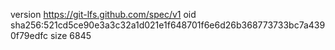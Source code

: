version https://git-lfs.github.com/spec/v1
oid sha256:521cd5ce90e3a3c32a1d021e1f648701f6e6d26b368773733bc7a4390f79edfc
size 6845
